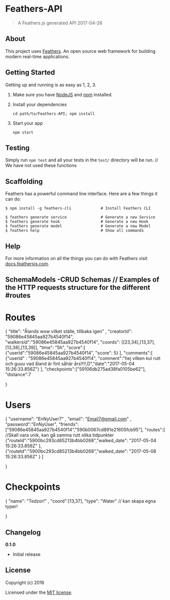 # Feathers-API

> A Feathers.js generated API 2017-04-26

## About

This project uses [Feathers](http://feathersjs.com). An open source web framework for building modern real-time applications.

## Getting Started

Getting up and running is as easy as 1, 2, 3.

1. Make sure you have [NodeJS](https://nodejs.org/) and [npm](https://www.npmjs.com/) installed.
2. Install your dependencies

    ```
    cd path/to/Feathers-API; npm install
    ```

3. Start your app

    ```
    npm start
    ```

## Testing

Simply run `npm test` and all your tests in the `test/` directory will be run.
// We have not used these functions

## Scaffolding

Feathers has a powerful command line interface. Here are a few things it can do:

```
$ npm install -g feathers-cli             # Install Feathers CLI

$ feathers generate service               # Generate a new Service
$ feathers generate hook                  # Generate a new Hook
$ feathers generate model                 # Generate a new Model
$ feathers help                           # Show all commands
```

## Help

For more information on all the things you can do with Feathers visit [docs.feathersjs.com](http://docs.feathersjs.com).

## SchemaModels -CRUD Schemas // Examples of the HTTP requests structure for the different #routes
# Routes 
{
    "title": "Ålands wow vilket ställe, tillbaka igen" ,
    "creatorId": "59086e45845aa927b4540f14",
    "walkersId":"59086e45845aa927b4540f14",
    "coords": [[23,34],[13,37],[13,38],[13,39]],
    "time": "5h",
    "score":[
    	{"userId":"59086e45845aa927b4540f14",
    	"score": 5} 
    	],
    "comments":[
    	{"userId" : "59086e45845aa927b4540f14", "comment":"hej vilken kul rutt och guuu vad åland är fint såhär års!!!!;D","date":"2017-05-04 15:26:33.856Z"}
    	],
    "checkpoints":["59106db275ad38fa0105be62"],
    "distance":7
   
  }
  
  # Users
  
{
    "username": "EnNyUser7" ,
    "email": "Email7@email.com" ,
    "password":"EnNyUser",
    "friends":["59086e45845aa927b4540f14","590b0067cd891e21605fcb95"],
    "routes":[                                                                              //Skall vara unik, kan gå samma rutt olika tidpunkter
        {"routeId":"5900bc293cd85213b4bb0268","walked_date": "2017-05-04 15:26:33.856Z"
        },
        {"routeId":"5900bc293cd85213b4bb0268","walked_date": "2017-05-08 15:26:33.856Z"
        }
    ]      

  }
  
  # Checkpoints
  
  {
    "name": "Tedzor!" ,
    "coord":[13,37],
    "type": "Water"                     // kan skapa egna typer! 
    

  }
  

## Changelog

__0.1.0__

- Initial release

## License

Copyright (c) 2016

Licensed under the [MIT license](LICENSE).
